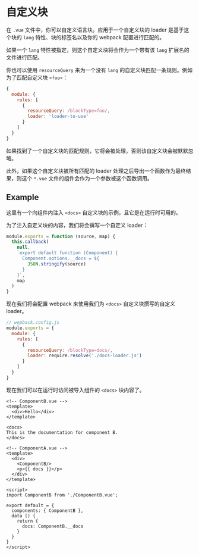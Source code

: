 # 自定义块

在 `.vue` 文件中，你可以自定义语言块。应用于一个自定义块的 loader 是基于这个块的 `lang` 特性、块的标签名以及你的 webpack 配置进行匹配的。

如果一个 `lang` 特性被指定，则这个自定义块将会作为一个带有该 `lang` 扩展名的文件进行匹配。

你也可以使用 `resourceQuery` 来为一个没有 `lang` 的自定义块匹配一条规则。例如为了匹配自定义块 `<foo>`：

``` js
{
  module: {
    rules: [
      {
        resourceQuery: /blockType=foo/,
        loader: 'loader-to-use'
      }
    ]
  }
}
```

如果找到了一个自定义块的匹配规则，它将会被处理，否则该自定义块会被默默忽略。

此外，如果这个自定义块被所有匹配的 loader 处理之后导出一个函数作为最终结果，则这个 `*.vue` 文件的组件会作为一个参数被这个函数调用。

## Example

这里有一个向组件内注入 `<docs>` 自定义块的示例，且它是在运行时可用的。

为了注入自定义块的内容，我们将会撰写一个自定义 loader：

``` js
module.exports = function (source, map) {
  this.callback(
    null,
    `export default function (Component) {
      Component.options.__docs = ${
        JSON.stringify(source)
      }
    }`,
    map
  )
}
```

现在我们将会配置 webpack 来使用我们为 `<docs>` 自定义块撰写的自定义 loader。

``` js
// wepback.config.js
module.exports = {
  module: {
    rules: [
      {
        resourceQuery: /blockType=docs/,
        loader: require.resolve('./docs-loader.js')
      }
    ]
  }
}
```

现在我们可以在运行时访问被导入组件的 `<docs>` 块内容了。

``` vue
<!-- ComponentB.vue -->
<template>
  <div>Hello</div>
</template>

<docs>
This is the documentation for component B.
</docs>
```

``` vue
<!-- ComponentA.vue -->
<template>
  <div>
    <ComponentB/>
    <p>{{ docs }}</p>
  </div>
</template>

<script>
import ComponentB from './ComponentB.vue';

export default = {
  components: { ComponentB },
  data () {
    return {
      docs: ComponentB.__docs
    }
  }
}
</script>
```
